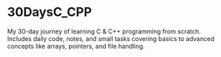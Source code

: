 # 30DaysC_CPP
My 30-day journey of learning C &amp; C++ programming from scratch. Includes daily code, notes, and small tasks covering basics to advanced concepts like arrays, pointers, and file handling.
